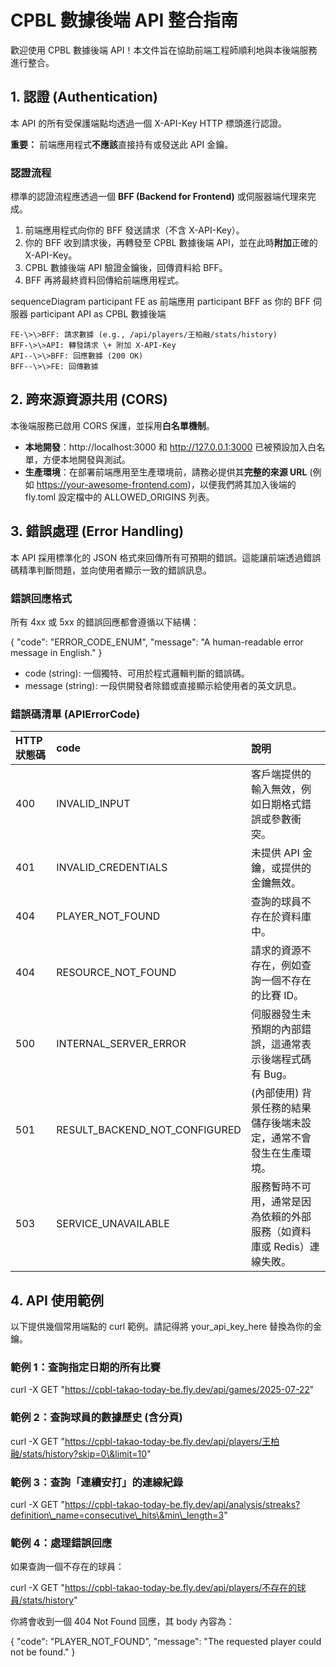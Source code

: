 # **CPBL 數據後端 API 整合指南**

歡迎使用 CPBL 數據後端 API！本文件旨在協助前端工程師順利地與本後端服務進行整合。

## **1\. 認證 (Authentication)**

本 API 的所有受保護端點均透過一個 X-API-Key HTTP 標頭進行認證。

**重要：** 前端應用程式**不應該**直接持有或發送此 API 金鑰。

### **認證流程**

標準的認證流程應透過一個 **BFF (Backend for Frontend)** 或伺服器端代理來完成。

1. 前端應用程式向你的 BFF 發送請求（不含 X-API-Key）。
2. 你的 BFF 收到請求後，再轉發至 CPBL 數據後端 API，並在此時**附加**正確的 X-API-Key。
3. CPBL 數據後端 API 驗證金鑰後，回傳資料給 BFF。
4. BFF 再將最終資料回傳給前端應用程式。

sequenceDiagram
 participant FE as 前端應用
 participant BFF as 你的 BFF 伺服器
 participant API as CPBL 數據後端

    FE-\>\>BFF: 請求數據 (e.g., /api/players/王柏融/stats/history)
    BFF-\>\>API: 轉發請求 \+ 附加 X-API-Key
    API--\>\>BFF: 回應數據 (200 OK)
    BFF--\>\>FE: 回傳數據

## **2\. 跨來源資源共用 (CORS)**

本後端服務已啟用 CORS 保護，並採用**白名單機制**。

- **本地開發**：http://localhost:3000 和 http://127.0.0.1:3000 已被預設加入白名單，方便本地開發與測試。
- **生產環境**：在部署前端應用至生產環境前，請務必提供其**完整的來源 URL** (例如 https://your-awesome-frontend.com)，以便我們將其加入後端的 fly.toml 設定檔中的 ALLOWED_ORIGINS 列表。

## **3\. 錯誤處理 (Error Handling)**

本 API 採用標準化的 JSON 格式來回傳所有可預期的錯誤。這能讓前端透過錯誤碼精準判斷問題，並向使用者顯示一致的錯誤訊息。

### **錯誤回應格式**

所有 4xx 或 5xx 的錯誤回應都會遵循以下結構：

{
 "code": "ERROR_CODE_ENUM",
 "message": "A human-readable error message in English."
}

- code (string): 一個獨特、可用於程式邏輯判斷的錯誤碼。
- message (string): 一段供開發者除錯或直接顯示給使用者的英文訊息。

### **錯誤碼清單 (APIErrorCode)**

| HTTP 狀態碼 | code                          | 說明                                                                   |
| :---------- | :---------------------------- | :--------------------------------------------------------------------- |
| 400         | INVALID_INPUT                 | 客戶端提供的輸入無效，例如日期格式錯誤或參數衝突。                     |
| 401         | INVALID_CREDENTIALS           | 未提供 API 金鑰，或提供的金鑰無效。                                    |
| 404         | PLAYER_NOT_FOUND              | 查詢的球員不存在於資料庫中。                                           |
| 404         | RESOURCE_NOT_FOUND            | 請求的資源不存在，例如查詢一個不存在的比賽 ID。                        |
| 500         | INTERNAL_SERVER_ERROR         | 伺服器發生未預期的內部錯誤，這通常表示後端程式碼有 Bug。               |
| 501         | RESULT_BACKEND_NOT_CONFIGURED | (內部使用) 背景任務的結果儲存後端未設定，通常不會發生在生產環境。      |
| 503         | SERVICE_UNAVAILABLE           | 服務暫時不可用，通常是因為依賴的外部服務（如資料庫或 Redis）連線失敗。 |

## **4\. API 使用範例**

以下提供幾個常用端點的 curl 範例。請記得將 your_api_key_here 替換為你的金鑰。

### **範例 1：查詢指定日期的所有比賽**

curl \-X GET "https://cpbl-takao-today-be.fly.dev/api/games/2025-07-22"

### **範例 2：查詢球員的數據歷史 (含分頁)**

curl \-X GET "https://cpbl-takao-today-be.fly.dev/api/players/王柏融/stats/history?skip=0\&limit=10"

### **範例 3：查詢「連續安打」的連線紀錄**

curl \-X GET "https://cpbl-takao-today-be.fly.dev/api/analysis/streaks?definition\_name=consecutive\_hits\&min\_length=3"

### **範例 4：處理錯誤回應**

如果查詢一個不存在的球員：

curl \-X GET "https://cpbl-takao-today-be.fly.dev/api/players/不存在的球員/stats/history"

你將會收到一個 404 Not Found 回應，其 body 內容為：

{
 "code": "PLAYER_NOT_FOUND",
 "message": "The requested player could not be found."
}
